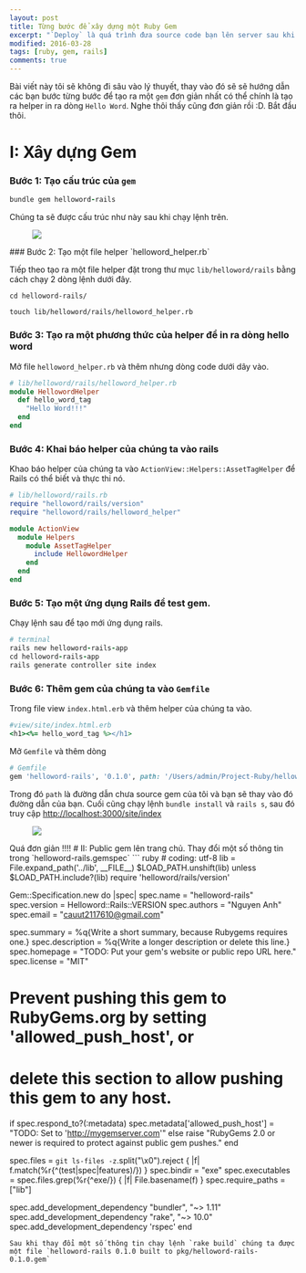 ```yaml
---
layout: post
title: Từng bước để xây dựng một Ruby Gem
excerpt: "`Deploy` là quá trình đưa source code bạn lên server sau khi bạn đã phát triển xong và chuẩn bị giao cho khách hàng. Đây là một công đoạn có phải nói các developer nào cũng phát biết trong con đường sự ngiệp của mình."
modified: 2016-03-28
tags: [ruby, gem, rails]
comments: true
---
```

Bài viết này tôi sẽ không đi sâu vào lý thuyết, thay vào đó sẽ sẽ hướng dẫn các bạn bước từng bước để tạo ra một `gem` đơn giản nhất có thể chính là tạo ra helper in ra dòng `Hello Word`. Nghe thôi thấy cũng đơn giản rồi :D. Bắt đầu thôi.
# I: Xây dựng Gem
### Bước 1: Tạo cấu trúc của `gem`
``` ruby
bundle gem helloword-rails
```
Chúng ta sẽ được cấu trúc như này sau khi chạy lệnh trên.
<figure>
	<img src="https://cloud.githubusercontent.com/assets/7424863/14407550/b8d384a2-fef7-11e5-82af-1bb2a7cbc944.png"></a>
</figure>
### Bước 2: Tạo một file helper `helloword_helper.rb`

Tiếp theo tạo ra một file helper đặt trong thư mục `lib/helloword/rails` bằng cách chạy 2 dòng lệnh dưới đây.

`cd helloword-rails/`

`touch lib/helloword/rails/helloword_helper.rb`

### Bước 3: Tạo ra một phương thức của helper để in ra dòng hello word
Mở file `helloword_helper.rb` và thêm nhưng dòng code dưới dây vào.
``` ruby
# lib/helloword/rails/helloword_helper.rb
module HellowordHelper
  def hello_word_tag
    "Hello Word!!!"
  end
end
```
### Bước 4: Khai báo helper của chúng ta vào rails
Khao báo helper của chúng ta vào `ActionView::Helpers::AssetTagHelper` để Rails có thể biết và thực thi nó.
``` ruby
# lib/helloword/rails.rb
require "helloword/rails/version"
require "helloword/rails/helloword_helper"

module ActionView
  module Helpers
    module AssetTagHelper
      include HellowordHelper
    end
  end
end
```
### Bước 5: Tạo một ứng dụng Rails để test gem.
Chạy lệnh sau để tạo mới ứng dụng rails.

``` ruby
# terminal
rails new helloword-rails-app
cd helloword-rails-app
rails generate controller site index
```

### Bước 6: Thêm gem của chúng ta vào `Gemfile`
Trong file view `index.html.erb` và thêm helper của chúng ta vào.
``` ruby
#view/site/index.html.erb
<h1><%= hello_word_tag %></h1>

```
Mở `Gemfile` và thêm dòng
``` ruby
# Gemfile
gem 'helloword-rails', '0.1.0', path: '/Users/admin/Project-Ruby/helloword-rails/'
```

Trong đó `path` là đường dẫn chưa source gem của tôi và bạn sẽ thay vào đó đường dẫn của bạn.
Cuối cũng chạy lệnh `bundle install` và `rails s`, sau đó truy cập <http://localhost:3000/site/index>
<figure>
	<img src="https://cloud.githubusercontent.com/assets/7424863/14407815/663ffd2a-ff00-11e5-818c-2e6716c65e45.png"></a>
</figure>
Quá đơn giản !!!!
# II: Public gem lên trang chủ.
Thay đổi một số thông tin trong `helloword-rails.gemspec`
``` ruby
# coding: utf-8
lib = File.expand_path('../lib', __FILE__)
$LOAD_PATH.unshift(lib) unless $LOAD_PATH.include?(lib)
require 'helloword/rails/version'

Gem::Specification.new do |spec|
  spec.name          = "helloword-rails"
  spec.version       = Helloword::Rails::VERSION
  spec.authors       = "Nguyen Anh"
  spec.email         = "cauut2117610@gmail.com"

  spec.summary       = %q{Write a short summary, because Rubygems requires one.}
  spec.description   = %q{Write a longer description or delete this line.}
  spec.homepage      = "TODO: Put your gem's website or public repo URL here."
  spec.license       = "MIT"

  # Prevent pushing this gem to RubyGems.org by setting 'allowed_push_host', or
  # delete this section to allow pushing this gem to any host.
  if spec.respond_to?(:metadata)
    spec.metadata['allowed_push_host'] = "TODO: Set to 'http://mygemserver.com'"
  else
    raise "RubyGems 2.0 or newer is required to protect against public gem pushes."
  end

  spec.files         = `git ls-files -z`.split("\x0").reject { |f| f.match(%r{^(test|spec|features)/}) }
  spec.bindir        = "exe"
  spec.executables   = spec.files.grep(%r{^exe/}) { |f| File.basename(f) }
  spec.require_paths = ["lib"]

  spec.add_development_dependency "bundler", "~> 1.11"
  spec.add_development_dependency "rake", "~> 10.0"
  spec.add_development_dependency 'rspec'
end

```
Sau khi thay đổi một số thông tin chạy lệnh `rake build` chúng ta được một file `helloword-rails 0.1.0 built to pkg/helloword-rails-0.1.0.gem`
